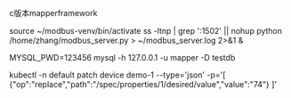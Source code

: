 c版本mapperframework


source ~/modbus-venv/bin/activate
ss -ltnp | grep ':1502' || nohup python /home/zhang/modbus_server.py > ~/modbus_server.log 2>&1 &


MYSQL_PWD=123456 mysql -h 127.0.0.1 -u mapper -D testdb


kubectl -n default patch device demo-1 --type='json' -p='[
  {"op":"replace","path":"/spec/properties/1/desired/value","value":"74"}
]'